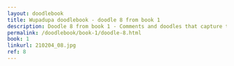 ```yaml
---
layout: doodlebook
title: Wupadupa doodlebook - doodle 8 from book 1
description: Doodle 8 from book 1 - Comments and doodles that capture the essence of this event  
permalink: /doodlebook/book-1/doodle-8.html
book: 1
linkurl: 210204_08.jpg
ref: 8
---	  
```

																																																																							